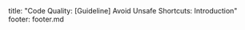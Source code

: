 <frontmatter>
title: "Code Quality: [Guideline] Avoid Unsafe Shortcuts: Introduction"
footer: footer.md
</frontmatter>

<include src="navbar.md" boilerplate />

<include src="unit-inPage-asFlat.md" boilerplate />
